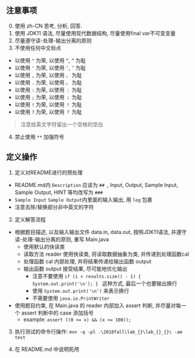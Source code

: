 ## 注意事项

0. 使用 zh-CN 思考, 分析, 回答.
1. 使用 JDK11 语法, 尽量使用现代数据结构, 尽量使用final var不可变变量
2. 尽量遵守读-处理-输出分离的原则
3. 不使用任何中文标点

+ 以使用 `"` 为荣, 以使用 `“`, `”` 为耻
+ 以使用 `'` 为荣, 以使用 `‘`, `’` 为耻
+ 以使用 `,` 为荣, 以使用 `，` 为耻
+ 以使用 `.` 为荣, 以使用 `。` 为耻
+ 以使用 `:` 为荣, 以使用 `：` 为耻
+ 以使用 `;` 为荣, 以使用 `；` 为耻
+ 以使用 `!` 为荣, 以使用 `！` 为耻
+ 以使用 `?` 为荣, 以使用 `？` 为耻

> 注意给英文字符留出一个空格的空白

4. 禁止使用 `**` 加强符号

## 定义操作

1. 定义对README进行的预处理

+ README.md内 `Description` 应该为 `## `, Input, Output, Sample Input, Sample Output, HINT 等均改写为 `### `
+ `Sample Input` `Sample Output`内里面的输入输出, 用 ``` log ``` 包裹
+ 注意去除/替换部分非中英文的字符

2. 定义解答流程

+ 根据题目描述, 以及输入输出文件 data.in, data.out, 按照JDK11语法, 并遵守读-处理-输出分离的原则, 重写 Main.java
  + 使用默认的快读类
  + 读取方法 reader 使用快读类, 将读取数据抽象为类, 并传递到处理函数cal
  + 处理函数 cal 内部处理, 并将结果传递给输出函数 output
  + 输出函数 output 接受结果, 尽可能地优化输出
    + 注意不要使用 `if (i < results.size() - 1) {  System.out.print('\n'); } ` 这种方式, 最后一个也要输出换行
    + 使用 `System.out.print('\n')` 来表示换行
    + 不需要使用 `java.io.PrintWriter`
+ 使用题目约束, 在 Main.java 的 reader 内部加入 assert 判断, 并尽量对每一个 assert 判断中的 case 添加括号
  + example: `assert ((0 <= x) && (x <= 100));`

3. 执行测试的命令行操作: `mvn -q -pl .\2018fall\lab_{}\lab_{}_{}\ -am test`

4. 在 README.md 中说明死颅
